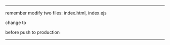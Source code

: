 -----------------------------------------------------------------------------
remember modify two files: index.html, index.ejs

change <script src="/dist/build.js" type="text/javascript"></script>
to     <script src="/js/build.js" type="text/javascript"></script>

before push to production

-----------------------------------------------------------------------------